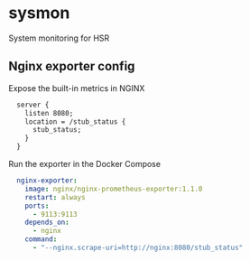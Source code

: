 # sysmon

System monitoring for HSR

## Nginx exporter config

Expose the built-in metrics in NGINX

```txt
  server {
    listen 8080;
    location = /stub_status {
      stub_status;
    }
  }
```

Run the exporter in the Docker Compose

```yaml
  nginx-exporter:
    image: nginx/nginx-prometheus-exporter:1.1.0
    restart: always
    ports:
      - 9113:9113
    depends_on:
      - nginx
    command:
      - "--nginx.scrape-uri=http://nginx:8080/stub_status"
```

